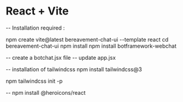 # React + Vite

-- Installation required :

npm create vite@latest bereavement-chat-ui --template react
cd bereavement-chat-ui
npm install
npm install botframework-webchat


-- create a botchat.jsx file
-- update app.jsx 

-- installation of tailwindcss
npm install tailwindcss@3

npm tailwindcss init -p


--
npm install @heroicons/react
